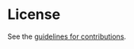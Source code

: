 # License

See the
[guidelines for contributions](https://github.com/rohanmahy/mls-new-framed-content-tbs/blob/main/CONTRIBUTING.md).
